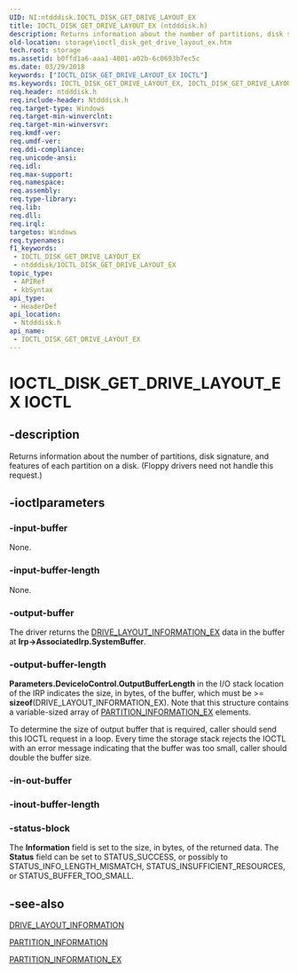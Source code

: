 ```yaml
---
UID: NI:ntdddisk.IOCTL_DISK_GET_DRIVE_LAYOUT_EX
title: IOCTL_DISK_GET_DRIVE_LAYOUT_EX (ntdddisk.h)
description: Returns information about the number of partitions, disk signature, and features of each partition on a disk. (Floppy drivers need not handle this request.).
old-location: storage\ioctl_disk_get_drive_layout_ex.htm
tech.root: storage
ms.assetid: b0ffd1a6-aaa1-4001-a02b-6c0693b7ec5c
ms.date: 03/29/2018
keywords: ["IOCTL_DISK_GET_DRIVE_LAYOUT_EX IOCTL"]
ms.keywords: IOCTL_DISK_GET_DRIVE_LAYOUT_EX, IOCTL_DISK_GET_DRIVE_LAYOUT_EX control, IOCTL_DISK_GET_DRIVE_LAYOUT_EX control code [Storage Devices], k307_81993d9b-900f-412c-ac07-f0765114141f.xml, ntdddisk/IOCTL_DISK_GET_DRIVE_LAYOUT_EX, storage.ioctl_disk_get_drive_layout_ex
req.header: ntdddisk.h
req.include-header: Ntdddisk.h
req.target-type: Windows
req.target-min-winverclnt: 
req.target-min-winversvr: 
req.kmdf-ver: 
req.umdf-ver: 
req.ddi-compliance: 
req.unicode-ansi: 
req.idl: 
req.max-support: 
req.namespace: 
req.assembly: 
req.type-library: 
req.lib: 
req.dll: 
req.irql: 
targetos: Windows
req.typenames: 
f1_keywords:
 - IOCTL_DISK_GET_DRIVE_LAYOUT_EX
 - ntdddisk/IOCTL_DISK_GET_DRIVE_LAYOUT_EX
topic_type:
 - APIRef
 - kbSyntax
api_type:
 - HeaderDef
api_location:
 - Ntdddisk.h
api_name:
 - IOCTL_DISK_GET_DRIVE_LAYOUT_EX
---
```


# IOCTL_DISK_GET_DRIVE_LAYOUT_EX IOCTL


## -description

Returns information about the number of partitions, disk signature, and features of each partition on a disk. (Floppy drivers need not handle this request.)

## -ioctlparameters

### -input-buffer

None.

### -input-buffer-length

None.

### -output-buffer

The driver returns the <a href="https://docs.microsoft.com/windows-hardware/drivers/ddi/ntdddisk/ns-ntdddisk-_drive_layout_information_ex">DRIVE_LAYOUT_INFORMATION_EX</a> data in the buffer at <b>Irp->AssociatedIrp.SystemBuffer</b>.

### -output-buffer-length

<b>Parameters.DeviceIoControl.OutputBufferLength</b> in the I/O stack location of the IRP indicates the size, in bytes, of the buffer, which must be >= <b>sizeof</b>(DRIVE_LAYOUT_INFORMATION_EX). Note that this structure contains a variable-sized array of <a href="https://docs.microsoft.com/windows-hardware/drivers/ddi/ntdddisk/ns-ntdddisk-_partition_information_ex">PARTITION_INFORMATION_EX</a> elements.

To determine the size of output buffer that is required, caller should send this IOCTL request in a loop. Every time the storage stack rejects the IOCTL with an error message indicating that the buffer was too small, caller should double the buffer size.

### -in-out-buffer

### -inout-buffer-length

### -status-block

The <b>Information</b> field is set to the size, in bytes, of the returned data. The <b>Status</b> field can be set to STATUS_SUCCESS, or possibly to STATUS_INFO_LENGTH_MISMATCH, STATUS_INSUFFICIENT_RESOURCES, or STATUS_BUFFER_TOO_SMALL.

## -see-also

<a href="https://docs.microsoft.com/windows-hardware/drivers/ddi/ntdddisk/ns-ntdddisk-_drive_layout_information">DRIVE_LAYOUT_INFORMATION</a>



<a href="https://docs.microsoft.com/windows-hardware/drivers/ddi/ntdddisk/ns-ntdddisk-_partition_information">PARTITION_INFORMATION</a>



<a href="https://docs.microsoft.com/windows-hardware/drivers/ddi/ntdddisk/ns-ntdddisk-_partition_information_ex">PARTITION_INFORMATION_EX</a>

